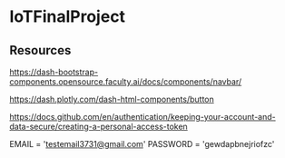 # IoTFinalProject

## Resources
https://dash-bootstrap-components.opensource.faculty.ai/docs/components/navbar/

https://dash.plotly.com/dash-html-components/button

https://docs.github.com/en/authentication/keeping-your-account-and-data-secure/creating-a-personal-access-token

EMAIL = 'testemail3731@gmail.com'
PASSWORD = 'gewdapbnejriofzc'

